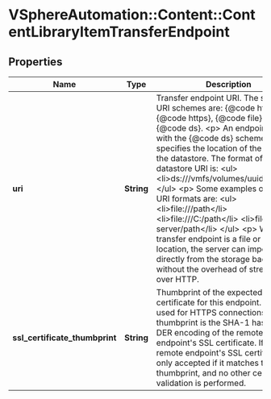 # VSphereAutomation::Content::ContentLibraryItemTransferEndpoint

## Properties
Name | Type | Description | Notes
------------ | ------------- | ------------- | -------------
**uri** | **String** | Transfer endpoint URI. The supported URI schemes are: {@code http}, {@code https}, {@code file}, and {@code ds}. &lt;p&gt; An endpoint URI with the {@code ds} scheme specifies the location of the file on the datastore. The format of the datastore URI is: &lt;ul&gt; &lt;li&gt;ds:///vmfs/volumes/uuid/path&lt;/li&gt; &lt;/ul&gt; &lt;p&gt; Some examples of valid file URI formats are: &lt;ul&gt; &lt;li&gt;file:///path&lt;/li&gt; &lt;li&gt;file:///C:/path&lt;/li&gt; &lt;li&gt;file://unc-server/path&lt;/li&gt; &lt;/ul&gt; &lt;p&gt; When the transfer endpoint is a file or datastore location, the server can import the file directly from the storage backing without the overhead of streaming over HTTP. | 
**ssl_certificate_thumbprint** | **String** | Thumbprint of the expected SSL certificate for this endpoint. Only used for HTTPS connections. The thumbprint is the SHA-1 hash of the DER encoding of the remote endpoint&#39;s SSL certificate. If set, the remote endpoint&#39;s SSL certificate is only accepted if it matches this thumbprint, and no other certificate validation is performed. | [optional] 


